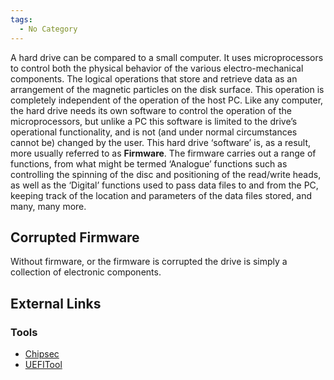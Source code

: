 ```yaml
---
tags:
  - No Category
---
```

A hard drive can be compared to a small computer. It uses
microprocessors to control both the physical behavior of the various
electro-mechanical components. The logical operations that store and
retrieve data as an arrangement of the magnetic particles on the disk
surface. This operation is completely independent of the operation of
the host PC. Like any computer, the hard drive needs its own software to
control the operation of the microprocessors, but unlike a PC this
software is limited to the drive’s operational functionality, and is not
(and under normal circumstances cannot be) changed by the user. This
hard drive ‘software’ is, as a result, more usually referred to as
**Firmware**. The firmware carries out a range of functions, from what
might be termed ‘Analogue’ functions such as controlling the spinning of
the disc and positioning of the read/write heads, as well as the
‘Digital’ functions used to pass data files to and from the PC, keeping
track of the location and parameters of the data files stored, and many,
many more.

## Corrupted Firmware

Without firmware, or the firmware is corrupted the drive is simply a
collection of electronic components.

## External Links

### Tools

- [Chipsec](https://github.com/chipsec)
- [UEFITool](https://github.com/LongSoft/UEFITool)